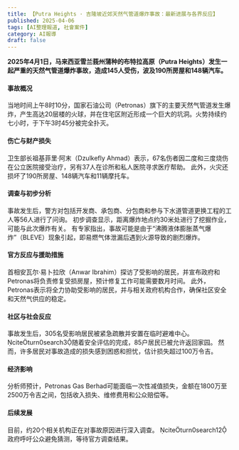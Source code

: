 ```yaml
---
title: 【Putra Heights · 吉隆坡近郊天然气管道爆炸事故：最新进展与各界反应】
published: 2025-04-06
tags: [AI整理報道, 社會案件]
category: AI報導
draft: false
---
```


**2025年4月1日，马来西亚雪兰莪州蒲种的布特拉高原（Putra Heights）发生一起严重的天然气管道爆炸事故，造成145人受伤，波及190所房屋和148辆汽车。**

#### 事故概况

当地时间上午8时10分，国家石油公司（Petronas）旗下的主要天然气管道发生爆炸，产生高达20层楼的火球，并在住宅区附近形成一个巨大的坑洞。火势持续约七小时，于下午3时45分被完全扑灭。

#### 伤亡与财产损失

卫生部长祖基菲里·阿末（Dzulkefly Ahmad）表示，67名伤者因二度和三度烧伤在公立医院接受治疗，另有37人在诊所和私人医院寻求医疗帮助。 此外，火灾还损坏了190所房屋、148辆汽车和11辆摩托车。 

#### 调查与初步分析

事故发生后，警方对包括开发商、承包商、分包商和参与下水道管道更换工程的工人等56人进行了问询。 初步调查显示，距离爆炸地点约30米处进行了挖掘作业，可能与此次爆炸有关。 有专家指出，事故可能是由于“沸腾液体膨胀蒸气爆炸”（BLEVE）现象引起，即易燃气体泄漏后遇到火源导致的剧烈爆炸。

#### 官方反应与援助措施

首相安瓦尔·易卜拉欣（Anwar Ibrahim）探访了受影响的居民，并宣布政府和Petronas将负责修复受损房屋，预计修复工作可能需要数月时间。 此外，Petronas表示将全力协助受影响的居民，并与相关政府机构合作，确保社区安全和天然气供应的稳定。 

#### 社区与社会反应

事故发生后，305名受影响居民被紧急疏散并安置在临时避难中心。 citeturn0search3随着安全评估的完成，85户居民已被允许返回家园。 然而，许多居民对事故造成的损失感到困惑和担忧，估计损失超过100万令吉。
#### 经济影响

分析师预计，Petronas Gas Berhad可能面临一次性减值损失，金额在1800万至2500万令吉之间，包括收入损失、维修费用和公众赔偿等。 
#### 后续发展

目前，约20个相关机构正在对事故原因进行深入调查。 citeturn0search12政府呼吁公众避免猜测，等待官方调查结果。
